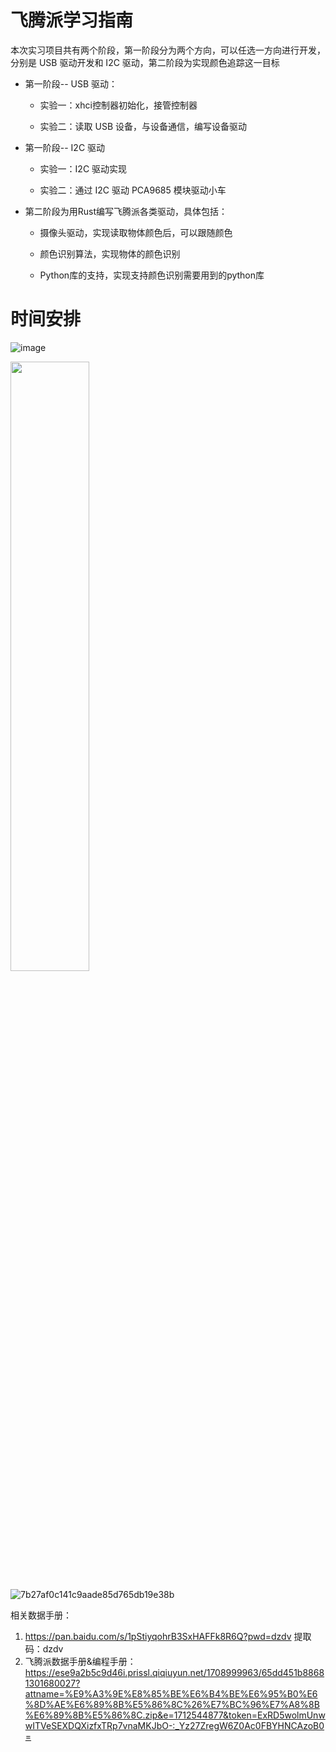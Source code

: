 # 飞腾派学习指南

本次实习项目共有两个阶段，第一阶段分为两个方向，可以任选一方向进行开发，分别是 USB 驱动开发和 I2C 驱动，第二阶段为实现颜色追踪这一目标

* 第一阶段-- USB 驱动：
  
  * 实验一：xhci控制器初始化，接管控制器
  
  * 实验二：读取 USB 设备，与设备通信，编写设备驱动
 
* 第一阶段-- I2C 驱动

  * 实验一：I2C 驱动实现
 
  * 实验二：通过 I2C 驱动 PCA9685 模块驱动小车


* 第二阶段为用Rust编写飞腾派各类驱动，具体包括：
 
  *  摄像头驱动，实现读取物体颜色后，可以跟随颜色
 
  *  颜色识别算法，实现物体的颜色识别
 
  *  Python库的支持，实现支持颜色识别需要用到的python库
 


 # 时间安排

 ![image](https://github.com/chenlongos/raspi4-with-arceos-doc/assets/83756052/117f1507-75fa-4ddb-8b8d-0b264cd6a356)

 
<image src = https://github.com/chenlongos/raspi4-with-arceos-doc/assets/83756052/b7cb0191-fb9a-44a1-8cac-3fcd4cffdb07 width=50% />

![7b27af0c141c9aade85d765db19e38b](https://github.com/chenlongos/raspi4-with-arceos-doc/assets/83756052/ac2c5973-ff47-484c-ae3f-1ebb431b2ba4)


 相关数据手册：
 1. <https://pan.baidu.com/s/1pStiyqohrB3SxHAFFk8R6Q?pwd=dzdv>  提取码：dzdv
 2. 飞腾派数据手册&编程手册：<https://ese9a2b5c9d46i.prissl.qiqiuyun.net/1708999963/65dd451b88681301680027?attname=%E9%A3%9E%E8%85%BE%E6%B4%BE%E6%95%B0%E6%8D%AE%E6%89%8B%E5%86%8C%26%E7%BC%96%E7%A8%8B%E6%89%8B%E5%86%8C.zip&e=1712544877&token=ExRD5wolmUnwwITVeSEXDQXizfxTRp7vnaMKJbO-:_Yz27ZregW6Z0Ac0FBYHNCAzoB0=>

  
 


